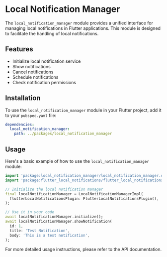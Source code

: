 # Local Notification Manager

The `local_notification_manager` module provides a unified interface for managing local notifications in Flutter applications. This module is designed to facilitate the handling of local notifications.

## Features

- Initialize local notification service
- Show notifications
- Cancel notifications
- Schedule notifications
- Check notification permissions

## Installation

To use the `local_notification_manager` module in your Flutter project, add it to your `pubspec.yaml` file:

```yaml
dependencies:
  local_notification_manager:
    path: ../packages/local_notification_manager
```

## Usage

Here's a basic example of how to use the `local_notification_manager` module:

```dart
import 'package:local_notification_manager/local_notification_manager.dart';
import 'package:flutter_local_notifications/flutter_local_notifications.dart';

// Initialize the local notification manager
final localNotificationManager = LocalNotificationManagerImpl(
  flutterLocalNotificationsPlugin: FlutterLocalNotificationsPlugin(),
);

// Use it in your code
await localNotificationManager.initialize();
await localNotificationManager.showNotification(
  id: 1,
  title: 'Test Notification',
  body: 'This is a test notification',
);
```

For more detailed usage instructions, please refer to the API documentation.
